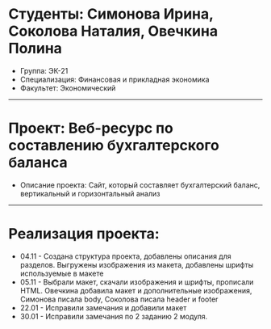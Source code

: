 # Студенты: Симонова Ирина, Соколова Наталия, Овечкина Полина
- Группа: ЭК-21
- Специализация: Финансовая и прикладная экономика
- Факультет: Экономический
---
 # Проект: Веб-ресурс по составлению бухгалтерского баланса
 - Описание проекта: Сайт, который составляет бухгалтерский баланс, вертикальный и горизонтальный анализ
 ---
 # Реализация проекта:
 - 04.11 - Создана структура проекта, добавлены описания для разделов. Выгружены изображения из макета, добавлены шрифты используемые в макете
 - 05.11 - Выбрали макет, скачали изображения и шрифты, прописали HTML. Овечкина добавила макет и дополнительные изображения, Симонова писала body, Соколова писала header и footer
 - 22.01 - Исправили замечания и добавили макет
 - 30.01 - Исправили замечания по 2 заданию  2 модуля. 